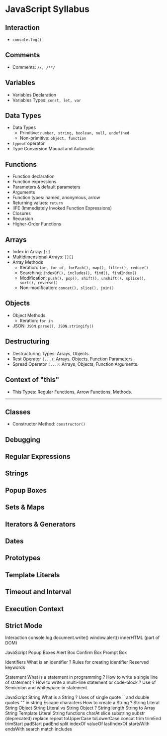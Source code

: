 # JavaScript Syllabus

## Interaction

- `console.log()`

## Comments

- Comments: `//, /**/`

## Variables

- Variables Declaration
- Variables Types: `const, let, var`

## Data Types

- Data Types
  - Primitive: `number, string, boolean, null, undefined`
  - Non-primitive: `object, function`
- `typeof` operator
- Type Conversion Manual and Automatic

<!-- ## Operators

- Operator Types
  - Arithmetic: `+, -, *, /, %, ++, --`
  - Assignment: `=, +=, -=, *=, /=, %=`
  - Comparison: `==, ===, !=, !==, >, >=, <, <=`
  - Logical: `&&, ||, ??, !`
- Loose vs Strict Equality
- Truthy and Falsy Values -->

<!-- ## Control Flow

- Conditionals: `if, else if, else, switch case, ternary operator`
- Loops: `for, while, do while`
- Interruptions: `break, continue` -->

## Functions

- Function declaration
- Function expressions
- Parameters & default parameters
- Arguments
- Function types: named, anonymous, arrow
- Returning values: `return`
- IIFE (Immediately Invoked Function Expressions)
- Closures
- Recursion
- Higher-Order Functions

<!-- ## Scope & Hoisting

- Scope Types: Global, Function, Block
- Hoisting Types: Variable, Function -->

## Arrays

- Index in Array: `[i]`
- Multidimensional Arrays: `[][]`
- Array Methods
  - Iteration: `for, for of, forEach(), map(), filter(), reduce()`
  - Searching: `indexOf(), includes(), find(), findIndex()`
  - Modification: `push(), pop(), shift(), unshift(), splice(), sort(), reverse()`
  - Non-modification: `concat(), slice(), join()`

## Objects

- Object Methods
  - Iteration: `for in`
- JSON: `JSON.parse(), JSON.stringify()`

## Destructuring

- Destructuring Types: Arrays, Objects.
- Rest Operator `(...)`: Arrays, Objects, Function Parameters.
- Spread Operator `(...)`: Arrays, Objects, Function Arguments.

## Context of "this"

- This Types: Regular Functions, Arrow Functions, Methods.

<!-- ## Error Handling

- The Error Object
- Throwing Errors: `throw`
- Handling Errors: `try catch, finally` -->

<!-- ## Asynchronous Programming

- Callbacks and Timers: `setTimeout(), setInterval()`
- The Event Loop
- Promises: `then(), catch(), finally(), Promise.all()`
- Async Await
- Fetch API -->

<!-- ## Modules

- Obsolete Strict Mode: `use strict`
- Imports/Exports: `import, export`
- Named vs Default -->

---

## Classes

- Constructor Method: `constructor()`

## Debugging

## Regular Expressions

## Strings

## Popup Boxes

## Sets & Maps

## Iterators & Generators

## Dates

## Prototypes

## Template Literals

## Timeout and Interval

## Execution Context

## Strict Mode

Interaction
console.log
document.write()
window.alert()
innerHTML (part of DOM)

JavaScript Popup Boxes
Alert Box
Confirm Box
Prompt Box

Identifiers
What is an identifier ?
Rules for creating identifier
Reserved keywords

Statement
What is a statement in programming ?
How to write a single line of statement ?
How to write a multi-line statement or code-block ?
Use of Semicolon and whitespace in statement.

JavaScript String
What is a String ?
Uses of single quote `` and double quotes "" in string
Escape characters
How to create a String ?
String Literal
String Object
String Literal vs String Object ?
String length
String to Array
String Template Literal
String functions
charAt
slice
substring
substr (deprecated)
replace
repeat
toUpperCase
toLowerCase
concat
trim
trimEnd
trimStart
padStart
padEnd
split
indexOf
valueOf
lastIndexOf
startsWith
endsWith
search
match
includes
